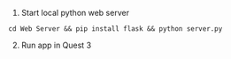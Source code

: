 1. Start local python web server

```
cd Web Server && pip install flask && python server.py
```

2. Run app in Quest 3